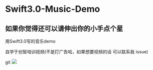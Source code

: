 # Swift3.0-Music-Demo
## 如果你觉得还可以请伸出你的小手点个星
用Swift3.0写的音乐demo 

自学于创智培训视频(不是打广告哈，如果想要视频的话 可以联系我 issue)

git
![](demo4.gif)